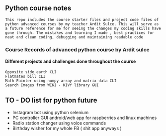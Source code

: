 ## Python course notes

    This repo includes the course starter files and project code files of python advanced courses by my teacher Ardit Sulce. This will serve as a future reference for me for seeing the changes my coding skills have gone through. The mistakes and learning I made , best practices for neat and clean coding, debugging and maintaining readable code



### Course Records of advanced python course by Ardit sulce

####    Different projects and challenges done throughout the course

    Opposite side earth CLI
    Flatmates bill CLI
    Math Painter using numpy array and matrix data CLI
    Search Images from WIKI - KIVY library GUI
    



## TO - DO list for python future

* Instagram bot using python selenium
* PC controller GUI android/web app for raspberries and linux machines
* Radio station changer using voice commands
* Birthday wisher for my whole FB ( shit app anyways )

